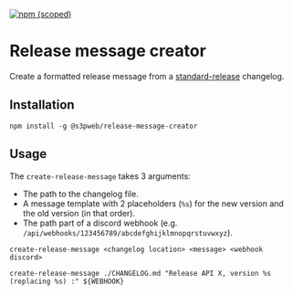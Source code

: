 [![npm (scoped)](https://img.shields.io/npm/v/@s3pweb/release-message-creator)](https://www.npmjs.com/package/@s3pweb/release-message-creator)

# Release message creator

Create a formatted release message from a [standard-release](https://github.com/conventional-changelog/standard-version) changelog.

## Installation

```shell
npm install -g @s3pweb/release-message-creator
```

## Usage

The `create-release-message` takes 3 arguments:
- The path to the changelog file.
- A message template with 2 placeholders (`%s`) for the new version and the old version (in that order).
- The path part of a discord webhook (e.g. `/api/webhooks/123456789/abcdefghijklmnopqrstuvwxyz`).

```shell
create-release-message <changelog location> <message> <webhook discord>
```

```shell
create-release-message ./CHANGELOG.md "Release API X, version %s (replacing %s) :" ${WEBHOOK}
```
